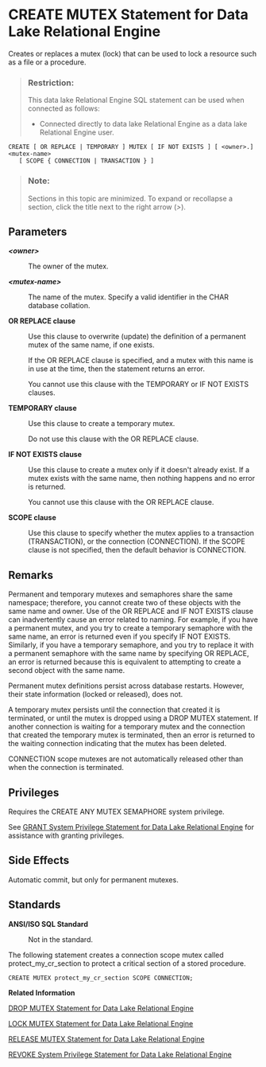 <!-- loio816c2a336ce21014a279eb2f6d47cbb0 -->

# CREATE MUTEX Statement for Data Lake Relational Engine

Creates or replaces a mutex \(lock\) that can be used to lock a resource such as a file or a procedure.



> ### Restriction:  
> This data lake Relational Engine SQL statement can be used when connected as follows:
> 
> -   Connected directly to data lake Relational Engine as a data lake Relational Engine user.



```
CREATE [ OR REPLACE | TEMPORARY ] MUTEX [ IF NOT EXISTS ] [ <owner>.]<mutex-name>
   [ SCOPE { CONNECTION | TRANSACTION } ] 

```



> ### Note:  
> Sections in this topic are minimized. To expand or recollapse a section, click the title next to the right arrow \(*\>*\).



## Parameters


<dl>
<dt><b>

*<owner\>*

</b></dt>
<dd>

The owner of the mutex.



</dd><dt><b>

*<mutex-name\>*

</b></dt>
<dd>

The name of the mutex. Specify a valid identifier in the CHAR database collation.



</dd><dt><b>

OR REPLACE clause

</b></dt>
<dd>

Use this clause to overwrite \(update\) the definition of a permanent mutex of the same name, if one exists.

If the OR REPLACE clause is specified, and a mutex with this name is in use at the time, then the statement returns an error.

You cannot use this clause with the TEMPORARY or IF NOT EXISTS clauses.



</dd><dt><b>

TEMPORARY clause

</b></dt>
<dd>

Use this clause to create a temporary mutex.

Do not use this clause with the OR REPLACE clause.



</dd><dt><b>

IF NOT EXISTS clause

</b></dt>
<dd>

Use this clause to create a mutex only if it doesn't already exist. If a mutex exists with the same name, then nothing happens and no error is returned.

You cannot use this clause with the OR REPLACE clause.



</dd><dt><b>

SCOPE clause

</b></dt>
<dd>

Use this clause to specify whether the mutex applies to a transaction \(TRANSACTION\), or the connection \(CONNECTION\). If the SCOPE clause is not specified, then the default behavior is CONNECTION.



</dd>
</dl>



## Remarks

Permanent and temporary mutexes and semaphores share the same namespace; therefore, you cannot create two of these objects with the same name and owner. Use of the OR REPLACE and IF NOT EXISTS clause can inadvertently cause an error related to naming. For example, if you have a permanent mutex, and you try to create a temporary semaphore with the same name, an error is returned even if you specify IF NOT EXISTS. Similarly, if you have a temporary semaphore, and you try to replace it with a permanent semaphore with the same name by specifying OR REPLACE, an error is returned because this is equivalent to attempting to create a second object with the same name.

Permanent mutex definitions persist across database restarts. However, their state information \(locked or released\), does not.

A temporary mutex persists until the connection that created it is terminated, or until the mutex is dropped using a DROP MUTEX statement. If another connection is waiting for a temporary mutex and the connection that created the temporary mutex is terminated, then an error is returned to the waiting connection indicating that the mutex has been deleted.

CONNECTION scope mutexes are not automatically released other than when the connection is terminated.



<a name="loio816c2a336ce21014a279eb2f6d47cbb0__section_psl_wfz_m2b"/>

## Privileges

Requires the CREATE ANY MUTEX SEMAPHORE system privilege.

See [GRANT System Privilege Statement for Data Lake Relational Engine](grant-system-privilege-statement-for-data-lake-relational-engine-a3dfcb0.md) for assistance with granting privileges.



## Side Effects

Automatic commit, but only for permanent mutexes.



## Standards


<dl>
<dt><b>

ANSI/ISO SQL Standard

</b></dt>
<dd>

Not in the standard.



</dd>
</dl>



The following statement creates a connection scope mutex called protect\_my\_cr\_section to protect a critical section of a stored procedure.

```
CREATE MUTEX protect_my_cr_section SCOPE CONNECTION;
```

**Related Information**  


[DROP MUTEX Statement for Data Lake Relational Engine](drop-mutex-statement-for-data-lake-relational-engine-816e9ff.md "Drops the specified mutex.")

[LOCK MUTEX Statement for Data Lake Relational Engine](lock-mutex-statement-for-data-lake-relational-engine-8171b78.md "Locks a resource such as a file or system procedure using a predefined mutex.")

[RELEASE MUTEX Statement for Data Lake Relational Engine](release-mutex-statement-for-data-lake-relational-engine-8172a39.md "Releases the specified connection-scope mutex, if it is locked by the current connection.")

[REVOKE System Privilege Statement for Data Lake Relational Engine](revoke-system-privilege-statement-for-data-lake-relational-engine-a3eadda.md "Removes specific system privileges from specific users and the right to administer the privilege.")

